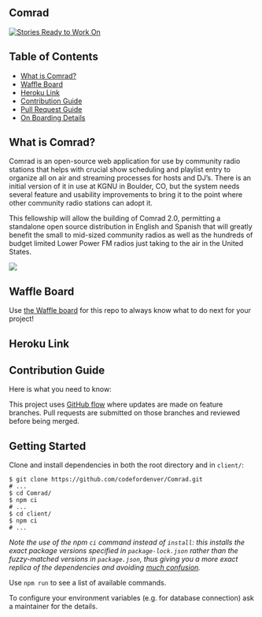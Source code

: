 ## Comrad

[![Stories Ready to Work On](https://badge.waffle.io/codefordenver/Comrad.svg?label=ready&title=Cards%20Ready%20To%20Work%20On)](https://waffle.io/codefordenver/Comrad)

## Table of Contents

- [What is Comrad?](#what-is-comrad)
- [Waffle Board](#waffle-board)
- [Heroku Link](#heroku-link)
- [Contribution Guide](#contribution-guide)
- [Pull Request Guide](#pull-request-guide)
- [On Boarding Details](#on-boarding-details)

## What is Comrad?

Comrad is an open-source web application for use by community radio stations that helps with crucial show scheduling and playlist entry to organize all on air and streaming processes for hosts and DJ’s. There is an initial version of it in use at KGNU in Boulder, CO, but the system needs several feature and usability improvements to bring it to the point where other community radio stations can adopt it.

This fellowship will allow the building of Comrad 2.0, permitting a standalone open source distribution in English and Spanish that will greatly benefit the small to mid-sized community radios as well as the hundreds of budget limited Lower Power FM radios just taking to the air in the United States.

![](./docs/images/ComradUI-1.png)

## Waffle Board

Use [the Waffle board](https://waffle.io/codefordenver/Comrad) for this repo to always know what to do next for your project!

## Heroku Link

## Contribution Guide

Here is what you need to know:

This project uses [GitHub flow](https://guides.github.com/introduction/flow/) where updates are made on feature branches. Pull requests are submitted on those branches and reviewed before being merged.

## Getting Started

Clone and install dependencies in both the root directory and in `client/`:

```shell
$ git clone https://github.com/codefordenver/Comrad.git
# ...
$ cd Comrad/
$ npm ci
# ...
$ cd client/
$ npm ci
# ...
```

_Note the use of the npm `ci` command instead of `install`: this installs the exact package versions specified in `package-lock.json` rather than the fuzzy-matched versions in `package.json`, thus giving you a more exact replica of the dependencies and avoiding [much confusion](https://stackoverflow.com/questions/45022048/why-does-npm-install-rewrite-package-lock-json)._

Use `npm run` to see a list of available commands.

To configure your environment variables (e.g. for database connection) ask a maintainer for the details.